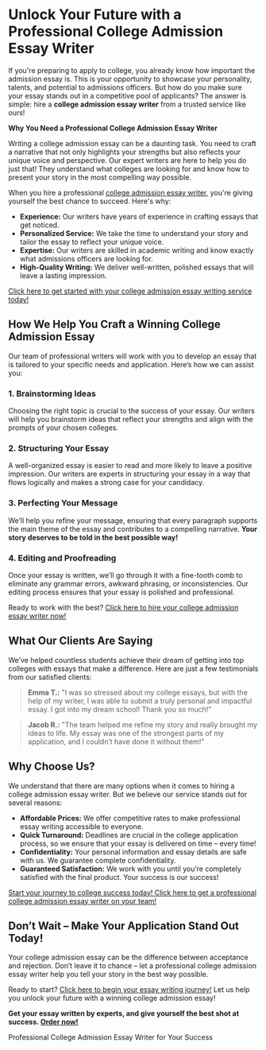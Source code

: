<h1>Unlock Your Future with a Professional College Admission Essay Writer</h1>

<p>If you're preparing to apply to college, you already know how important the admission essay is. This is your opportunity to showcase your personality, talents, and potential to admissions officers. But how do you make sure your essay stands out in a competitive pool of applicants? The answer is simple: hire a <strong>college admission essay writer</strong> from a trusted service like ours!</p>

<p><strong>Why You Need a Professional College Admission Essay Writer</strong></p>

<p>Writing a college admission essay can be a daunting task. You need to craft a narrative that not only highlights your strengths but also reflects your unique voice and perspective. Our expert writers are here to help you do just that! They understand what colleges are looking for and know how to present your story in the most compelling way possible.</p>

<p>When you hire a professional <a href="https://tinyurl.com/topessay?keyword=college+admission+essay+writer" target="_blank">college admission essay writer</a>, you're giving yourself the best chance to succeed. Here's why:</p>

<ul>
  <li><strong>Experience:</strong> Our writers have years of experience in crafting essays that get noticed.</li>
  <li><strong>Personalized Service:</strong> We take the time to understand your story and tailor the essay to reflect your unique voice.</li>
  <li><strong>Expertise:</strong> Our writers are skilled in academic writing and know exactly what admissions officers are looking for.</li>
  <li><strong>High-Quality Writing:</strong> We deliver well-written, polished essays that will leave a lasting impression.</li>
</ul>

<p><a href="https://tinyurl.com/topessay?keyword=college+admission+essay+writer" target="_blank">Click here to get started with your college admission essay writing service today!</a></p>

<h2>How We Help You Craft a Winning College Admission Essay</h2>

<p>Our team of professional writers will work with you to develop an essay that is tailored to your specific needs and application. Here’s how we can assist you:</p>

<h3>1. Brainstorming Ideas</h3>
<p>Choosing the right topic is crucial to the success of your essay. Our writers will help you brainstorm ideas that reflect your strengths and align with the prompts of your chosen colleges.</p>

<h3>2. Structuring Your Essay</h3>
<p>A well-organized essay is easier to read and more likely to leave a positive impression. Our writers are experts in structuring your essay in a way that flows logically and makes a strong case for your candidacy.</p>

<h3>3. Perfecting Your Message</h3>
<p>We’ll help you refine your message, ensuring that every paragraph supports the main theme of the essay and contributes to a compelling narrative. <strong>Your story deserves to be told in the best possible way!</strong></p>

<h3>4. Editing and Proofreading</h3>
<p>Once your essay is written, we’ll go through it with a fine-tooth comb to eliminate any grammar errors, awkward phrasing, or inconsistencies. Our editing process ensures that your essay is polished and professional.</p>

<p>Ready to work with the best? <a href="https://tinyurl.com/topessay?keyword=college+admission+essay+writer" target="_blank">Click here to hire your college admission essay writer now!</a></p>

<h2>What Our Clients Are Saying</h2>

<p>We’ve helped countless students achieve their dream of getting into top colleges with essays that make a difference. Here are just a few testimonials from our satisfied clients:</p>

<blockquote>
  <p><strong>Emma T.:</strong> "I was so stressed about my college essays, but with the help of my writer, I was able to submit a truly personal and impactful essay. I got into my dream school! Thank you so much!"</p>
</blockquote>

<blockquote>
  <p><strong>Jacob R.:</strong> "The team helped me refine my story and really brought my ideas to life. My essay was one of the strongest parts of my application, and I couldn’t have done it without them!"</p>
</blockquote>

<h2>Why Choose Us?</h2>

<p>We understand that there are many options when it comes to hiring a college admission essay writer. But we believe our service stands out for several reasons:</p>

<ul>
  <li><strong>Affordable Prices:</strong> We offer competitive rates to make professional essay writing accessible to everyone.</li>
  <li><strong>Quick Turnaround:</strong> Deadlines are crucial in the college application process, so we ensure that your essay is delivered on time – every time!</li>
  <li><strong>Confidentiality:</strong> Your personal information and essay details are safe with us. We guarantee complete confidentiality.</li>
  <li><strong>Guaranteed Satisfaction:</strong> We work with you until you’re completely satisfied with the final product. Your success is our success!</li>
</ul>

<p><a href="https://tinyurl.com/topessay?keyword=college+admission+essay+writer" target="_blank">Start your journey to college success today! Click here to get a professional college admission essay writer on your team!</a></p>

<h2>Don’t Wait – Make Your Application Stand Out Today!</h2>

<p>Your college admission essay can be the difference between acceptance and rejection. Don’t leave it to chance – let a professional college admission essay writer help you tell your story in the best way possible.</p>

<p>Ready to start? <a href="https://tinyurl.com/topessay?keyword=college+admission+essay+writer" target="_blank">Click here to begin your essay writing journey!</a> Let us help you unlock your future with a winning college admission essay!</p>

<p><strong>Get your essay written by experts, and give yourself the best shot at success. <a href="https://tinyurl.com/topessay?keyword=college+admission+essay+writer" target="_blank">Order now!</a></strong></p>
Professional College Admission Essay Writer for Your Success
